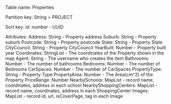 Table name: Properties

Partition key: String = PROJECT

Sort key: id: number - UUID

Attributes:
Address: String - Property address
Suburb: String - Property suburb
Postcode: String - Property postcode
State: String - Property State
CityCouncil: String - Property CityCouncil
YearBuilt: Number - Property built year
Coordinates: StringList - The coordinates of the Property shown in the map
Agent: String - The username who creates the item
Bathrooms: Number - The number of bathrooms
Bedrooms: Number - The number of Bedrooms
CarSpaces: Number - The number of CarSpaces
PropertyType: String - Property Type
PropertyArea: Number - The Area(cm^2) of the Property
PriceRange: Number 
NearbySchools: MapList - record name, coordinates, address in each school
NearbyShoppingCenters: MapList -  record name, coordinates, address in each ShoppingCenter
Images: MapList - record id, url, isCoverPage, tag in each Image


